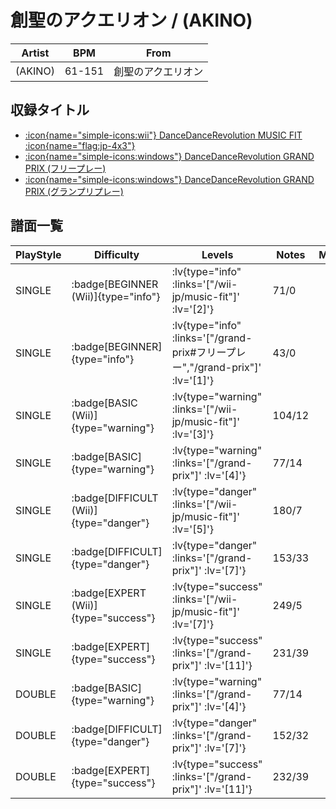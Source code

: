 # 創聖のアクエリオン / (AKINO)

|Artist|BPM|From|
|------|---|----|
|(AKINO)|61-151|創聖のアクエリオン|

## 収録タイトル

- [ :icon{name="simple-icons:wii"} DanceDanceRevolution MUSIC FIT :icon{name="flag:jp-4x3"} ](/wii-jp/music-fit)
- [ :icon{name="simple-icons:windows"} DanceDanceRevolution GRAND PRIX (フリープレー)](/grand-prix#フリープレー)
- [ :icon{name="simple-icons:windows"} DanceDanceRevolution GRAND PRIX (グランプリプレー)](/grand-prix)

## 譜面一覧

|PlayStyle|Difficulty|Levels|Notes|Movie|
|---------|----------|------|-----|-----|
|SINGLE| :badge[BEGINNER (Wii)]{type="info"} | :lv{type="info" :links='["/wii-jp/music-fit"]' :lv='[2]'} |71/0||
|SINGLE| :badge[BEGINNER]{type="info"} | :lv{type="info" :links='["/grand-prix#フリープレー","/grand-prix"]' :lv='[1]'} |43/0||
|SINGLE| :badge[BASIC (Wii)]{type="warning"} | :lv{type="warning" :links='["/wii-jp/music-fit"]' :lv='[3]'} |104/12||
|SINGLE| :badge[BASIC]{type="warning"} | :lv{type="warning" :links='["/grand-prix"]' :lv='[4]'} |77/14||
|SINGLE| :badge[DIFFICULT (Wii)]{type="danger"} | :lv{type="danger" :links='["/wii-jp/music-fit"]' :lv='[5]'} |180/7||
|SINGLE| :badge[DIFFICULT]{type="danger"} | :lv{type="danger" :links='["/grand-prix"]' :lv='[7]'} |153/33||
|SINGLE| :badge[EXPERT (Wii)]{type="success"} | :lv{type="success" :links='["/wii-jp/music-fit"]' :lv='[7]'} |249/5||
|SINGLE| :badge[EXPERT]{type="success"} | :lv{type="success" :links='["/grand-prix"]' :lv='[11]'} |231/39||
|DOUBLE| :badge[BASIC]{type="warning"} | :lv{type="warning" :links='["/grand-prix"]' :lv='[4]'} |77/14||
|DOUBLE| :badge[DIFFICULT]{type="danger"} | :lv{type="danger" :links='["/grand-prix"]' :lv='[7]'} |152/32||
|DOUBLE| :badge[EXPERT]{type="success"} | :lv{type="success" :links='["/grand-prix"]' :lv='[11]'} |232/39||

